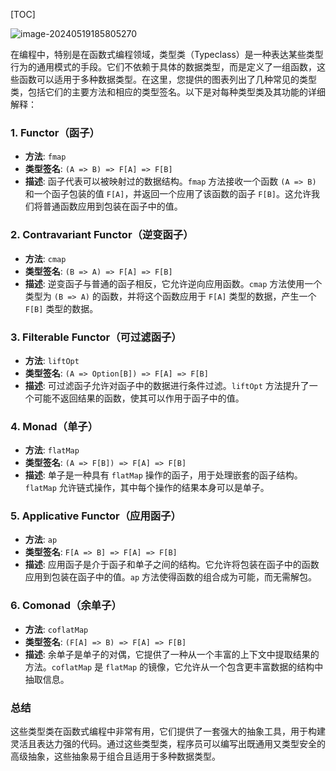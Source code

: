 [TOC]





![image-20240519185805270](https://p.ipic.vip/b5txy5.png)

在编程中，特别是在函数式编程领域，类型类（Typeclass）是一种表达某些类型行为的通用模式的手段。它们不依赖于具体的数据类型，而是定义了一组函数，这些函数可以适用于多种数据类型。在这里，您提供的图表列出了几种常见的类型类，包括它们的主要方法和相应的类型签名。以下是对每种类型类及其功能的详细解释：

### 1. Functor（函子）
- **方法**: `fmap`
- **类型签名**: `(A => B) => F[A] => F[B]`
- **描述**: 函子代表可以被映射过的数据结构。`fmap` 方法接收一个函数 `(A => B)` 和一个函子包装的值 `F[A]`，并返回一个应用了该函数的函子 `F[B]`。这允许我们将普通函数应用到包装在函子中的值。

### 2. Contravariant Functor（逆变函子）
- **方法**: `cmap`
- **类型签名**: `(B => A) => F[A] => F[B]`
- **描述**: 逆变函子与普通的函子相反，它允许逆向应用函数。`cmap` 方法使用一个类型为 `(B => A)` 的函数，并将这个函数应用于 `F[A]` 类型的数据，产生一个 `F[B]` 类型的数据。

### 3. Filterable Functor（可过滤函子）
- **方法**: `liftOpt`
- **类型签名**: `(A => Option[B]) => F[A] => F[B]`
- **描述**: 可过滤函子允许对函子中的数据进行条件过滤。`liftOpt` 方法提升了一个可能不返回结果的函数，使其可以作用于函子中的值。

### 4. Monad（单子）
- **方法**: `flatMap`
- **类型签名**: `(A => F[B]) => F[A] => F[B]`
- **描述**: 单子是一种具有 `flatMap` 操作的函子，用于处理嵌套的函子结构。`flatMap` 允许链式操作，其中每个操作的结果本身可以是单子。

### 5. Applicative Functor（应用函子）
- **方法**: `ap`
- **类型签名**: `F[A => B] => F[A] => F[B]`
- **描述**: 应用函子是介于函子和单子之间的结构。它允许将包装在函子中的函数应用到包装在函子中的值。`ap` 方法使得函数的组合成为可能，而无需解包。

### 6. Comonad（余单子）
- **方法**: `coflatMap`
- **类型签名**: `(F[A] => B) => F[A] => F[B]`
- **描述**: 余单子是单子的对偶，它提供了一种从一个丰富的上下文中提取结果的方法。`coflatMap` 是 `flatMap` 的镜像，它允许从一个包含更丰富数据的结构中抽取信息。

### 总结
这些类型类在函数式编程中非常有用，它们提供了一套强大的抽象工具，用于构建灵活且表达力强的代码。通过这些类型类，程序员可以编写出既通用又类型安全的高级抽象，这些抽象易于组合且适用于多种数据类型。